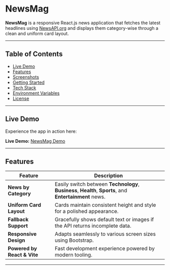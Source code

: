 # NewsMag

**NewsMag** is a responsive React.js news application that fetches the latest headlines using [NewsAPI.org](https://newsapi.org/) and displays them category-wise through a clean and uniform card layout.

---

##  Table of Contents

- [Live Demo](#live-demo)
- [Features](#features)
- [Screenshots](#screenshots)
- [Getting Started](#getting-started)
- [Tech Stack](#tech-stack)
- [Environment Variables](#environment-variables)
- [License](#license)

---

##  Live Demo

Experience the app in action here:

**Live Demo:** [NewsMag Demo](https://harshallyy.github.io/News-Mag/)

---

##  Features

| Feature | Description |
|---------|-------------|
| **News by Category** | Easily switch between **Technology**, **Business**, **Health**, **Sports**, and **Entertainment** news. |
| **Uniform Card Layout** | Cards maintain consistent height and style for a polished appearance. |
| **Fallback Support** | Gracefully shows default text or images if the API returns incomplete data. |
| **Responsive Design** | Adapts seamlessly to various screen sizes using Bootstrap. |
| **Powered by React & Vite** | Fast development experience powered by modern tooling. |

---
